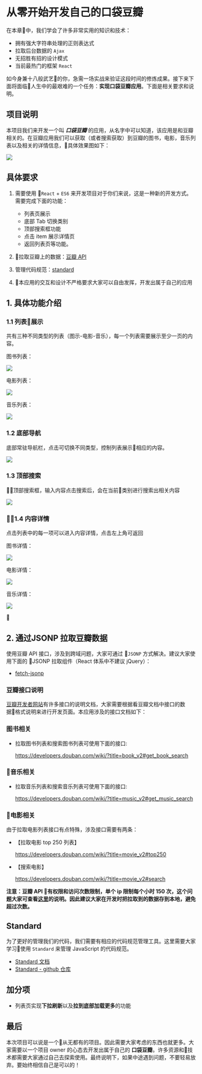 # 从零开始开发自己的口袋豆瓣
在本章中，我们学会了许多非常实用的知识和技术：
- 拥有强大字符串处理的正则表达式
- 拉取后台数据的 `Ajax`
- 无招胜有招的设计模式
- 当前最热门的框架 `React`

如今身兼十八般武艺的你，急需一场实战来验证这段时间的修炼成果。接下来下面将面临人生中的最艰难的一个任务：**实现口袋豆瓣应用**。下面是相关要求和说明。


## 项目说明
本项目我们来开发一个叫 ***口袋豆瓣*** 的应用，从名字中可以知道，该应用是和豆瓣相关的。在豆瓣应用我们可以获取（或者搜索获取）到豆瓣的图书，电影，音乐列表以及相关的详情信息，具体效果图如下：

![](http://coding.imweb.io/img/p7/douban-demo.gif)

## 具体要求

1. 需要使用 `React` + `ES6` 来开发项目对于你们来说，这是一种新的开发方式。需要完成下面的功能：
    - 列表页展示
    - 底部 Tab 切换类别
    - 顶部搜索框功能
    - 点击 item 展示详情页
    - 返回列表页等功能。

2. 拉取豆瓣上的数据：[豆瓣 API](https://developers.douban.com/wiki/?title=api_v2)
3. 管理代码规范：[standard](https://standardjs.com/)
4. 本应用的交互和设计不严格要求大家可以自由发挥，开发出属于自己的应用

## 1. 具体功能介绍
### 1.1 列表展示
共有三种不同类型的列表（图示-电影-音乐），每一个列表需要展示至少一页的内容。


图书列表：

![](http://coding.imweb.io/img/p7/book-list.png)

电影列表：

![](http://coding.imweb.io/img/p7/movie-list.png)

音乐列表：

![](http://coding.imweb.io/img/p7/music-list.png)

### 1.2 底部导航
底部常驻导航栏，点击可切换不同类型，控制列表展示相应的内容。

![](http://coding.imweb.io/img/p7/navbar.png)

### 1.3 顶部搜索
顶部搜索框，输入内容点击搜索后，会在当前类别进行搜索出相关内容

![](http://coding.imweb.io/img/p7/search.png)

### 1.4 内容详情
点击列表中的每一项可以进入内容详情，点击左上角可返回

图书详情：

![](http://coding.imweb.io/img/p7/book-detail.png)

电影详情：

![](http://coding.imweb.io/img/p7/movie-detail.png)

音乐详情：

![](http://coding.imweb.io/img/p7/music-detail.png)


## 2. 通过JSONP 拉取豆瓣数据
使用豆瓣 API 接口，涉及到跨域问题，大家可通过 `JSONP` 方式解决。建议大家使用下面的 JSONP 拉取组件（React 体系中不建议 jQuery）：
- [fetch-jsonp](https://github.com/camsong/fetch-jsonp)


### 豆瓣接口说明
[豆瓣开发者网站](https://developers.douban.com/wiki/?title=guide)有许多接口的说明文档，大家需要根据看豆瓣文档中接口的数据格式说明来进行开发页面。本应用涉及的接口文档如下：

### 图书相关
- 拉取图书列表和搜索图书列表可使用下面的接口:

  https://developers.douban.com/wiki/?title=book_v2#get_book_search

### 音乐相关
- 拉取音乐列表和搜索音乐列表可使用下面的接口:

  https://developers.douban.com/wiki/?title=music_v2#get_music_search

### 电影相关
由于拉取电影列表接口有点特殊，涉及接口需要有两条：
- 【拉取电影 top 250 列表】

  https://developers.douban.com/wiki/?title=movie_v2#top250
- 【搜索电影】

  https://developers.douban.com/wiki/?title=movie_v2#search


**注意：豆瓣 API 有权限和访问次数限制，单个 ip 限制每个小时 150 次，这个问题大家可查看[这里](https://developers.douban.com/wiki/?title=api_v2)的说明。因此建议大家在开发时把拉取到的数据存到本地，避免超过次数。**


## Standard
为了更好的管理我们的代码，我们需要有相应的代码规范管理工具。这里需要大家学习使用 `Standard` 来管理 JavaScript 的代码规范。

- [Standard 文档](https://standardjs.com/)
- [Standard - github 仓库](https://github.com/standard/standard)


## 加分项
- 列表页实现**下拉刷新**以及**拉到底部加载更多**的功能

## 最后
本次项目可以说是一个从无都有的项目。因此需要大家考虑的东西也就更多。大家需要以一个项目 owner 的心态去开发出属于自己的 **口袋豆瓣**。许多资源和技术都需要大家通过自己去探索使用。最终说明下，如果中途遇到问题，不要轻易放弃。要始终相信自己是可以的！
